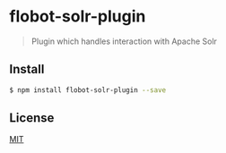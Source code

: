 # flobot-solr-plugin

> Plugin which handles interaction with Apache Solr

## <a name="install"></a>Install
```bash
$ npm install flobot-solr-plugin --save
```

## <a name="license"></a>License

[MIT](https://github.com/wmfs/tymly/blob/master/LICENSE)
